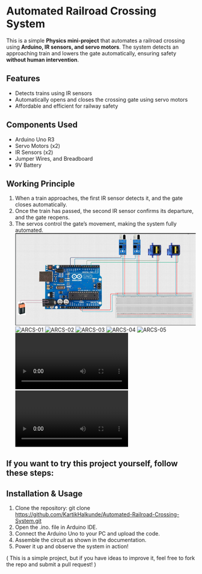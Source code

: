 # Automated Railroad Crossing System  
This is a simple **Physics mini-project** that automates a railroad crossing using **Arduino, IR sensors, and servo motors**. The system detects an approaching train and lowers the gate automatically, ensuring safety **without human intervention**. 

## Features  
- Detects trains using IR sensors
- Automatically opens and closes the crossing gate using servo motors
- Affordable and efficient for railway safety

## Components Used
- Arduino Uno R3  
- Servo Motors (x2)  
- IR Sensors (x2)  
- Jumper Wires, and Breadboard
- 9V Battery 

## Working Principle
1. When a train approaches, the first IR sensor detects it, and the gate closes automatically.
2. Once the train has passed, the second IR sensor confirms its departure, and the gate reopens.
3. The servos control the gate’s movement, making the system fully automated.
   ![Circuit Diagram](media/CircuitDiagram.png)
   ![ARCS-01](media/ARCS-01.HEIC)
   ![ARCS-02](media/ARCS-02.HEIC)
   ![ARCS-03](media/ARCS-03.HEIC)
   ![ARCS-04](media/ARCS-04.HEIC)
   ![ARCS-05](media/ARCS-05.HEIC)
   ![ARCS-VID1](media/ARCS-VID1.MOV)
   ![ARCS-VID2](media/ARCS-VID2.MOV)
   
## If you want to try this project yourself, follow these steps:

## Installation & Usage
1. Clone the repository: git clone https://github.com/KartikHalkunde/Automated-Railroad-Crossing-System.git 
2. Open the .ino. file in Arduino IDE.
3. Connect the Arduino Uno to your PC and upload the code.
4. Assemble the circuit as shown in the documentation.
5. Power it up and observe the system in action!

( This is a simple project, but if you have ideas to improve it, feel free to fork the repo and submit a pull request! )
